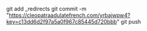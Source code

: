 git add _redirects
git commit -m "https://cleopatraadulatefrench.com/yrbajwpw4?key=c13dd6d2f97a5a0f967c85445d720bbb"
git push
